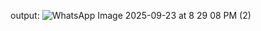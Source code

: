 output:
![WhatsApp Image 2025-09-23 at 8 29 08 PM (2)](https://github.com/user-attachments/assets/0f83ff89-f96a-484b-a5bf-5e43c7389288)
